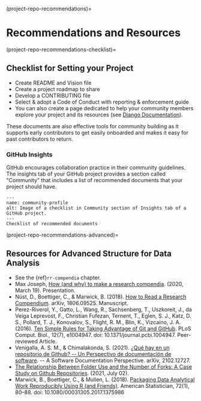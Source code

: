 (project-repo-recommendations)=
# Recommendations and Resources

(project-repo-recommendations-checklist)=
## Checklist for Setting your Project

* Create README and Vision file
* Create a project roadmap to share
* Develop a CONTRIBUTING file
* Select & adopt a Code of Conduct with reporting & enforcement guide
* You can also create a page dedicated to help your community members explore your project and its resources (see [Django Documentation](https://docs.djangoproject.com/)).

These documents are also effective tools for community building as it supports early contributors to get easily onboarded and makes it easy for past contributors to return.

### GitHub Insights

GitHub encourages collaboration practice in their community guidelines. The insights tab of your GitHub project provides a section called "Community" that includes a list of recommended documents that your project should have.

```{figure} ../../figures/community-profile.png
---
name: community-profile
alt: Image of a checklist in Community section of Insights tab of a GitHub project.
---
Checklist of recommended documents
```

(project-repo-recommendations-advanced)=
## Resources for Advanced Structure for Data Analysis

- See the {ref}`rr-compendia` chapter.
- Max Joseph, [How (and why) to make a research compendia](https://mbjoseph.github.io/intro-research-compendia/#1). (2020, March 19). Presentation.
- Nüst, D., Boettiger, C., & Marwick, B. (2018). [How to Read a Research Compendium](https://arxiv.org/abs/1806.09525v1). arXiv, 1806.09525. Manuscript.
- Perez-Riverol, Y., Gatto, L., Wang, R., Sachsenberg, T., Uszkoreit, J., da Veiga Leprevost, F.,  Christian Fufezan, Ternent, T., Eglen, S. J., Katz, D. S., Pollard, T. J., Konovalov, S., Flight, R. M., Blin, K., Vizcaíno, J. A. (2016). [Ten Simple Rules for Taking Advantage of Git and GitHub](https://journals.plos.org/ploscompbiol/article?id=10.1371/journal.pcbi.1004947). PLoS Comput. Biol., 12(7), e1004947. doi: 10.1371/journal.pcbi.1004947. Peer-reviewed Article.
- Venigalla, A. S. M., & Chimalakonda, S. (2021). [¿Qué hay en un repositorio de Github? -- Un Perspectivo de documentación de software](https://arxiv.org/abs/2102.12727v2). -- A Software Documentation Perspective</a>. arXiv, 2102.12727.
- [The Relationship Between Folder Use and the Number of Forks: A Case Study on Github Repositories](http://citeseerx.ist.psu.edu/viewdoc/summary?doi=10.1.1.650.8150). (2021, July 02).
- Marwick, B., Boettiger, C., & Mullen, L. (2018). [Packaging Data Analytical Work Reproducibly Using R (and Friends)](https://www.tandfonline.com/doi/abs/10.1080/00031305.2017.1375986). American Statistician, 72(1), 80–88. doi: 10.1080/00031305.2017.1375986
